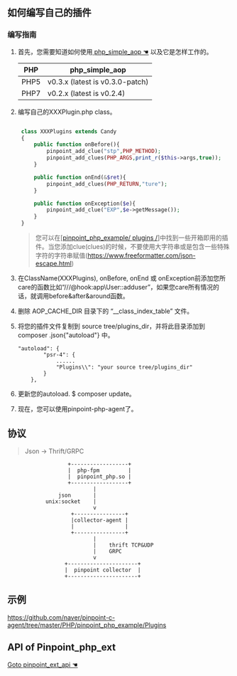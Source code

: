 ## 如何编写自己的插件

### 编写指南
 
1. 首先，您需要知道如何使用[ php_simple_aop ☚](https://github.com/eeliu/php_simple_aop/blob/master/Readme.md) 以及它是怎样工作的。

    PHP | php_simple_aop
   ----|----
   PHP5|v0.3.x (latest is v0.3.0-patch)
   PHP7|v0.2.x (latest is v0.2.4)

2. 编写自己的XXXPlugin.php class。
   
   ```php

    class XXXPlugins extends Candy
    {
        public function onBefore(){
            pinpoint_add_clue("stp",PHP_METHOD);
            pinpoint_add_clues(PHP_ARGS,print_r($this->args,true));
        }

        public function onEnd(&$ret){
            pinpoint_add_clues(PHP_RETURN,"ture");
        }

        public function onException($e){
            pinpoint_add_clue("EXP",$e->getMessage());
        }
    }
   ```
   > 您可以在[[pinpoint_php_example/ plugins /](https://github.com/naver/pinpoint-c-agent/tree/master/PHP/pinpoint_php_example/Plugins)]中找到一些开箱即用的插件。当您添加clue(clues)的时候，不要使用大字符串或是包含一些特殊字符的字符串赋值(https://www.freeformatter.com/json-escape.html)
3. 在ClassName(XXXPlugins), onBefore, onEnd 或 onException前添加您所care的函数比如“///@hook:app\User::adduser”，如果您care所有情况的话，就调用before&after&around函数。

4. 删除 AOP_CACHE_DIR 目录下的 “__class_index_table” 文件。

5. 将您的插件文件复制到 source tree/plugins_dir，并将此目录添加到 composer .json{"autoload"} 中。
   
    ```
    "autoload": {
            "psr-4": {
                ......
                "Plugins\\": "your source tree/plugins_dir"
            }
        },
    ```
    
6. 更新您的autoload. $ composer update。
7. 现在，您可以使用pinpoint-php-agent了。
## 协议

> Json -> Thrift/GRPC

```
                   +------------------+
                   |  php-fpm         |
                   |  pinpoint_php.so |
                   +------------------+
                           |
                json       |
            unix:socket    |
                           v
                    +----------------+
                    |collector-agent |
                    |                |
                    +----------------+
                           |
                           |    thrift TCP&UDP
                           |    GRPC
                           v
                  +----------------------+
                  |  pinpoint collector  |
                  +----------------------+

```

## 示例

https://github.com/naver/pinpoint-c-agent/tree/master/PHP/pinpoint_php_example/Plugins

## API of Pinpoint_php_ext
[Goto pinpoint_ext_api ☚](../../src/PHP/pinpoint_php_api.php)